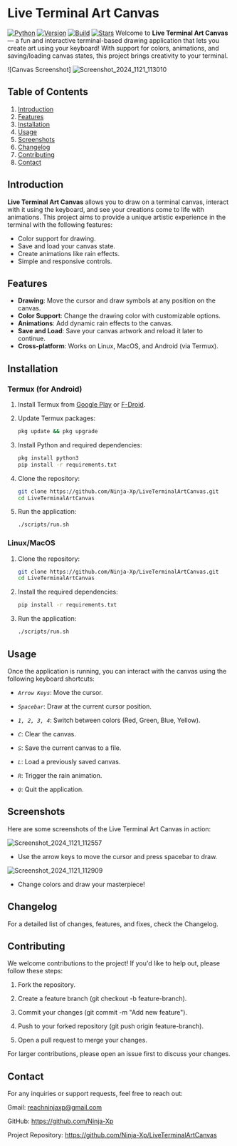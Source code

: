 # Live Terminal Art Canvas
[![Python](https://img.shields.io/static/v1?label=Python&message=3.x&color=blue&style=for-the-badge&logo=python)](https://www.python.org/) [![Version](https://img.shields.io/static/v1?label=Version&message=1.0&color=blue&style=for-the-badge&logo=appveyor)](https://github.com/Ninja-XP/LiveTerminalArtCanvas.git) [![Build](https://img.shields.io/static/v1?label=Build&message=Passing&color=success&style=for-the-badge&logo=github)](https://github.com/Ninja-XP/LiveTerminalArtCanvas/actions) [![Stars](https://img.shields.io/github/stars/craftingeagle/FFCompanion?color=yellow&style=for-the-badge&logo=github)](https://github.com/Ninja-XP/LiveTerminalArtCanvas/stargazers)
Welcome to **Live Terminal Art Canvas** — a fun and interactive terminal-based drawing application that lets you create art using your keyboard! With support for colors, animations, and saving/loading canvas states, this project brings creativity to your terminal.

![Canvas Screenshot]
![Screenshot_2024_1121_113010](https://github.com/user-attachments/assets/7aff2374-2fcf-44f8-96d3-2263b79e6d02)


## Table of Contents
1. [Introduction](#introduction)
2. [Features](#features)
3. [Installation](#installation)
4. [Usage](#usage)
5. [Screenshots](#screenshots)
6. [Changelog](#changelog)
7. [Contributing](#contributing)
8. [Contact](#contact)

## Introduction

**Live Terminal Art Canvas** allows you to draw on a terminal canvas, interact with it using the keyboard, and see your creations come to life with animations. This project aims to provide a unique artistic experience in the terminal with the following features:
- Color support for drawing.
- Save and load your canvas state.
- Create animations like rain effects.
- Simple and responsive controls.

## Features

- **Drawing**: Move the cursor and draw symbols at any position on the canvas.
- **Color Support**: Change the drawing color with customizable options.
- **Animations**: Add dynamic rain effects to the canvas.
- **Save and Load**: Save your canvas artwork and reload it later to continue.
- **Cross-platform**: Works on Linux, MacOS, and Android (via Termux).

## Installation

### Termux (for Android)

1. Install Termux from [Google Play](https://play.google.com/store/apps/details?id=com.termux) or [F-Droid](https://f-droid.org/packages/com.termux/).

2. Update Termux packages:
   ```bash
   pkg update && pkg upgrade
   ```

3. Install Python and required dependencies:

   ```bash
   pkg install python3
   pip install -r requirements.txt
   ```


4. Clone the repository:

   ```bash
   git clone https://github.com/Ninja-Xp/LiveTerminalArtCanvas.git
   cd LiveTerminalArtCanvas
   ```


5. Run the application:

   ```bash
   ./scripts/run.sh
   ```

### Linux/MacOS

1. Clone the repository:

   ```bash
   git clone https://github.com/Ninja-Xp/LiveTerminalArtCanvas.git
   cd LiveTerminalArtCanvas
   ```


2. Install the required dependencies:

   ```bash
   pip install -r requirements.txt
   ```


3. Run the application:

   ```bash
   ./scripts/run.sh
   ```

## Usage

Once the application is running, you can interact with the canvas using the following keyboard shortcuts:

- *`Arrow Keys`*: Move the cursor.

- *`Spacebar`*: Draw at the current cursor position.

- *`1, 2, 3, 4`*: Switch between colors (Red, Green, Blue, Yellow).

- *`C`*: Clear the canvas.

- *`S`*: Save the current canvas to a file.

- *`L`*: Load a previously saved canvas.

- *`R`*: Trigger the rain animation.

- *`Q`*: Quit the application.


## Screenshots

Here are some screenshots of the Live Terminal Art Canvas in action:

![Screenshot_2024_1121_112557](https://github.com/user-attachments/assets/52bfbb38-c40d-4455-aa62-d2a07b544cff)


- Use the arrow keys to move the cursor and press spacebar to draw.

![Screenshot_2024_1121_112909](https://github.com/user-attachments/assets/99bc3bac-835b-4ada-be6e-ba881a93f1c9)


- Change colors and draw your masterpiece!

## Changelog

For a detailed list of changes, features, and fixes, check the Changelog.

## Contributing

We welcome contributions to the project! If you'd like to help out, please follow these steps:

1. Fork the repository.


2. Create a feature branch (git checkout -b feature-branch).


3. Commit your changes (git commit -m "Add new feature").


4. Push to your forked repository (git push origin feature-branch).


5. Open a pull request to merge your changes.



For larger contributions, please open an issue first to discuss your changes.

## Contact

For any inquiries or support requests, feel free to reach out:

Gmail: reachninjaxp@gmail.com

GitHub: https://github.com/Ninja-Xp

Project Repository: https://github.com/Ninja-Xp/LiveTerminalArtCanvas

